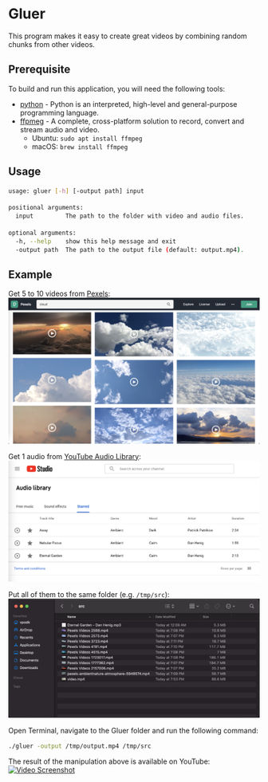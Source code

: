 # Gluer

This program makes it easy to create great videos by combining random chunks from other videos.

## Prerequisite
To build and run this application, you will need the following tools:

- [python](https://www.python.org/downloads/) - Python is an interpreted, high-level and general-purpose programming language.
- [ffpmeg](https://ffmpeg.org/download.html) - A complete, cross-platform solution to record, convert and stream audio and video.
  - Ubuntu: `sudo apt install ffmpeg`
  - macOS: `brew install ffmpeg`


## Usage
```bash
usage: gluer [-h] [-output path] input

positional arguments:
  input         The path to the folder with video and audio files.

optional arguments:
  -h, --help    show this help message and exit
  -output path  The path to the output file (default: output.mp4).
```

## Example
Get 5 to 10 videos from [Pexels](https://www.pexels.com/search/videos/cloud/):
![Pexels Screenshot](screenshots/pexels-screenshot.png)

Get 1 audio from [YouTube Audio Library](https://youtube.com/audiolibrary):
![Pexels Screenshot](screenshots/youtube-audio-library.png)

Put all of them to the same folder (e.g. `/tmp/src`):
![Pexels Screenshot](screenshots/finder-src-folder.png)

Open Terminal, navigate to the Gluer folder and run the following command:
```bash
./gluer -output /tmp/output.mp4 /tmp/src
```

The result of the manipulation above is available on YouTube:
[![Video Screenshot](https://img.youtube.com/vi/wGfS8M6qrnw/0.jpg)](https://www.youtube.com/watch?v=wGfS8M6qrnw)
